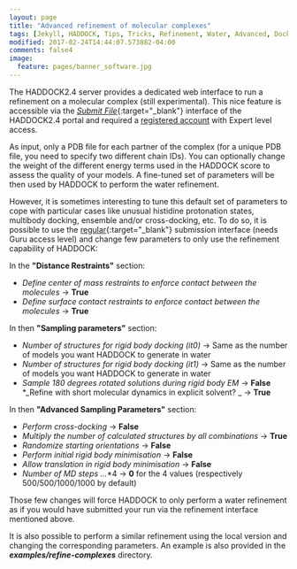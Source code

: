 ```yaml
---
layout: page
title: "Advanced refinement of molecular complexes"
tags: [Jekyll, HADDOCK, Tips, Tricks, Refinement, Water, Advanced, Docking, Simulation, Computational Biology, Modelling, Protein Structure]
modified: 2017-02-24T14:44:07.573882-04:00
comments: false4
image:
  feature: pages/banner_software.jpg
---
```


The HADDOCK2.4 server provides a dedicated web interface to run a refinement on a molecular complex (still experimental). This nice feature is accessible
via the [_Submit File_](https://wenmr.science.uu.nl/haddock2.4/submit_file){:target="_blank"} interface of the HADDOCK2.4 portal and required a [registered account][register_page] with
Expert level access.

As input, only a PDB file for each partner of the complex (for a unique PDB file, you need to specify two different chain
IDs). You can optionally change the weight of the different energy terms used in the HADDOCK score to assess the
quality of your models. A fine-tuned set of parameters will be then used by HADDOCK to perform the water refinement.

However, it is sometimes interesting to tune this default set of parameters to cope with particular cases like unusual histidine
protonation states, multibody docking, ensemble and/or cross-docking, etc.
To do so, it is possible to use the  [regular](https://wenmr.science.uu.nl/haddock2.4/submit/1){:target="_blank"} submission interface (needs Guru access level) and change few parameters to only
use the refinement capability of HADDOCK:

In the **"Distance Restraints"** section:

* _Define center of mass restraints to enforce contact between the molecules_ → **True**
* _Define surface contact restraints to enforce contact between the molecules_ → **True**

In then **"Sampling parameters"** section:

* _Number of structures for rigid body docking (it0)_ → Same as the number of models you want HADDOCK to generate in water
* _Number of structures for rigid body docking (it1)_ → Same as the number of models you want HADDOCK to generate in water
* _Sample 180 degrees rotated solutions during rigid body EM_ → **False**
*_Refine with short molecular dynamics in explicit solvent?  _ -> **True**

In then **"Advanced Sampling Parameters"** section:

* _Perform cross-docking_ → **False**
* _Multiply the number of calculated structures by all combinations_ → **True**
* _Randomize starting orientations_ → **False**
* _Perform initial rigid body minimisation_ → **False**
* _Allow translation in rigid body minimisation_ → **False**
* _Number of MD steps ..._*4 → **0** for the 4 values (respectively 500/500/1000/1000 by default)

Those few changes will force HADDOCK to only perform a water refinement as if you would have submitted your run via the
refinement interface mentioned above. 

It is also possible to perform a similar refinement using the local version and changing the corresponding parameters.
An example is also provided in the ***examples/refine-complexes*** directory.


[register_page]: https://wenmr.science.uu.nl/auth/register "HADDOCK registration page"
